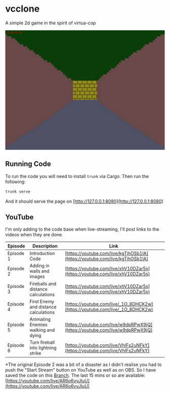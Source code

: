 # vcclone
A simple 2d game in the spirit of virtua-cop

![Progress Pic after Episode 2](/docs/episode2.png)

## Running Code
To run the code you will need to install `trunk` via Cargo. Then
run the following:

```bash
trunk serve
```

And it should serve the page on [http://127.0.0.1:8080](http://127.0.0.1:8080)

## YouTube
I'm only adding to the code base when live-streaming, I'll post links
to the videos when they are done.

| Episode | Description | Link |
|---|---|---|
| Episode 1 | Introduction Code | [https://youtube.com/live/kgTjhOSb1lA](https://youtube.com/live/kgTjhOSb1lA) |
| Episode 2 | Adding in walls and images | [https://youtube.com/live/xhV10DZar5s](https://youtube.com/live/xhV10DZar5s) |
| Episode 3 | Fireballs and distance calculations | [https://youtube.com/live/xhV10DZar5s](https://youtube.com/live/xhV10DZar5s) |
| Episode 4 | First Enemy and distance calculations | [https://youtube.com/live/_1O_8DHCK2w](https://youtube.com/live/_1O_8DHCK2w) |
| Episode 5 | Animating Enemies walking and dying | [https://youtube.com/live/w9dpRPwX9jQ](https://youtube.com/live/w9dpRPwX9jQ) | 
| Episode 6 | Turn fireball into lightning strike | [https://youtube.com/live/VhlFs2uNFkY](https://youtube.com/live/VhlFs2uNFkY) |

*The original Episode 2 was a bit of a disaster as I didn't realise you had to push the "Start Stream" button on 
YouTube as well as on OBS. So I have saved the code on this [Branch](https://github.com/electrocatstudios/vcclone/tree/stream-2-no-live-disaster). 
The last 15 mins or so are available: [https://youtube.com/live/AR6o6vyJIuU](https://youtube.com/live/AR6o6vyJIuU)
